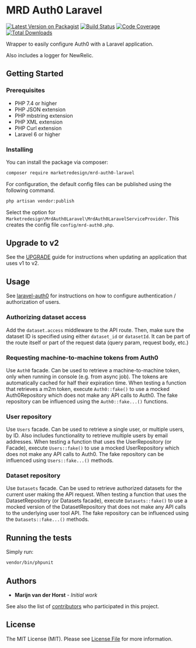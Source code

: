 # MRD Auth0 Laravel

[![Latest Version on Packagist](https://img.shields.io/packagist/v/marketredesign/mrd-auth0-laravel.svg?style=flat-square)](https://packagist.org/packages/marketredesign/mrd-auth0-laravel)
[![Build Status](https://img.shields.io/azure-devops/build/marketredesign/f65f3c91-a76b-44db-b3a7-3815b9938e01/19/master?style=flat-square)](https://dev.azure.com/marketredesign/Public%20Packages/_build?definitionId=19&_a=summary)
[![Code Coverage](https://img.shields.io/codecov/c/gh/marketredesign/mrd-auth0-laravel/master.svg?style=flat-square)](https://codecov.io/gh/marketredesign/mrd-auth0-laravel)
[![Total Downloads](https://img.shields.io/packagist/dt/marketredesign/mrd-auth0-laravel.svg?style=flat-square)](https://packagist.org/packages/marketredesign/mrd-auth0-laravel)

Wrapper to easily configure Auth0 with a Laravel application.

Also includes a logger for NewRelic.

## Getting Started

### Prerequisites

* PHP 7.4 or higher
* PHP JSON extension
* PHP mbstring extension
* PHP XML extension
* PHP Curl extension
* Laravel 6 or higher

### Installing

You can install the package via composer:

```bash
composer require marketredesign/mrd-auth0-laravel
```

For configuration, the default config files can be published using the following command.
```bash
php artisan vendor:publish
```
Select the option for `Marketredesign\MrdAuth0Laravel\MrdAuth0LaravelServiceProvider`. This creates the config file
`config/mrd-auth0.php`.

## Upgrade to v2
See the [UPGRADE](UPGRADE.md) guide for instructions when updating an application that uses v1 to v2.

## Usage
See [laravel-auth0](https://github.com/auth0/laravel-auth0) for instructions on how to configure 
authentication / authorization of users.

### Authorizing dataset access
Add the `dataset.access` middleware to the API route. Then, make sure the dataset ID is specified using either 
`dataset_id` or `datasetId`. It can be part of the route itself or part of the request data (query param, 
request body, etc.) 

### Requesting machine-to-machine tokens from Auth0
Use `Auth0` facade. Can be used to retrieve a machine-to-machine token, only when running in console (e.g. from async
job). The tokens are automatically cached for half their expiration time.
When testing a function that retrieves a m2m token, execute `Auth0::fake()` to use a mocked Auth0Repository which does
not make any API calls to Auth0. The fake repository can be influenced using the `Auth0::fake...()` functions.

### User repository
Use `Users` facade. Can be used to retrieve a single user, or multiple users, by ID.
Also includes functionality to retrieve multiple users by email addresses.
When testing a function that uses the UserRepository (or Facade), execute `Users::fake()` to use a mocked UserRepository
which does not make any API calls to Auth0. The fake repository can be influenced using `Users::fake...()` methods.

### Dataset repository
Use `Datasets` facade. Can be used to retrieve authorized datasets for the current user making the API request.
When testing a function that uses the DatasetRepository (or Datasets facade), execute `Datasets::fake()` to use a mocked
version of the DatasetRepository that does not make any API calls to the underlying user tool API. The fake repository
can be influenced using the `Datasets::fake...()` methods.

## Running the tests

Simply run:

```bash
vendor/bin/phpunit
```

## Authors

* **Marijn van der Horst** - *Initial work*

See also the list of [contributors](https://github.com/marketredesign/mrd-auth0-laravel/contributors) who participated in this project.

## License

The MIT License (MIT). Please see [License File](LICENSE) for more information.
